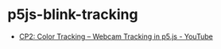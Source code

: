 # p5js-blink-tracking

- [CP2: Color Tracking – Webcam Tracking in p5.js - YouTube](https://www.youtube.com/watch?v=Joy4NQPIOxk)
